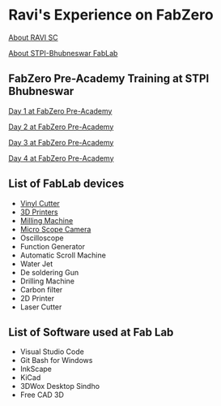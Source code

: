 
# Ravi's Experience on FabZero

[About RAVI SC](aboutme.md)

[About STPI-Bhubneswar FabLab](fablabstpi.md)

## FabZero Pre-Academy Training at STPI Bhubneswar

[Day 1 at FabZero Pre-Academy](day1.md)

[Day 2 at FabZero Pre-Academy](day2.md)

[Day 3 at FabZero Pre-Academy](day3.md)

[Day 4 at FabZero Pre-Academy](day4.md)

## List of FabLab devices

- [Vinyl Cutter](vinylcutter.md)
- [3D Printers](3dprinter.md)
- [Milling Machine](millingmachine.md)
- [Micro Scope Camera](microscope.md)
- Oscilloscope
- Function Generator
- Automatic Scroll Machine
- Water Jet
- De soldering Gun
- Drilling Machine
- Carbon filter
- 2D Printer
- Laser Cutter

## List of Software used at Fab Lab

- Visual Studio Code
- Git Bash for Windows
- InkScape
- KiCad
- 3DWox Desktop Sindho
- Free CAD 3D